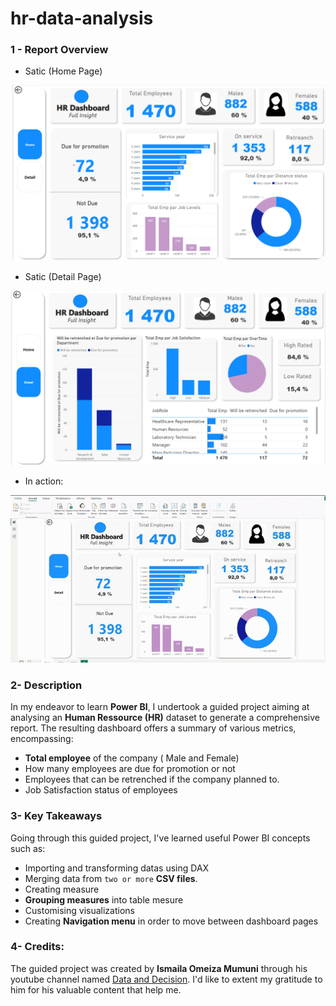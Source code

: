 # hr-data-analysis

### 1 - Report Overview

- Satic (Home Page)

![dashboard overview](home_page.png)

- Satic (Detail Page)

![dashboard overview](detail_page.png)

- In action:

![report overview](hr_report_overview.gif)


### 2- Description

In my endeavor to learn **Power BI**, I undertook a guided project aiming at analysing an **Human Ressource (HR)** dataset to generate a comprehensive report. The resulting dashboard offers a summary of various metrics, encompassing:

- **Total employee** of the company ( Male and Female)
- How many employees are due for promotion or not
- Employees that can be retrenched if the company planned to.
- Job Satisfaction status of employees



### 3- Key Takeaways

Going through this guided project, I've learned useful Power BI concepts such as:

- Importing and transforming datas using DAX
- Merging data from `two or more` **CSV files**.
- Creating measure
- **Grouping measures** into table mesure
- Customising visualizations
- Creating **Navigation menu** in order to move between dashboard pages


### 4- Credits:

The guided project was created by **Ismaila Omeiza Mumuni** through his youtube channel named [Data and Decision](https://m.youtube.com/watch?v=0BKlUySopU4&pp=ygUSZGF0YSB3aXRoIGRlY2lzaW9u). I'd like to extent my gratitude to him for his valuable content that help me. 
